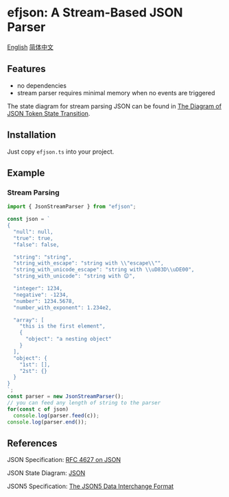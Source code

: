 # efjson: A Stream-Based JSON Parser

[English](./README.md) [简体中文](./README_zh_CN.md)

## Features

- no dependencies
- stream parser requires minimal memory when no events are triggered

The state diagram for stream parsing JSON can be found in [The Diagram of JSON Token State Transition](./doc/stream_token/README.md).

## Installation

Just copy `efjson.ts` into your project.

## Example

### Stream Parsing

```ts
import { JsonStreamParser } from "efjson";

const json = `
{
  "null": null,
  "true": true,
  "false": false,

  "string": "string",
  "string_with_escape": "string with \\"escape\\"",
  "string_with_unicode_escape": "string with \\uD83D\\uDE00",
  "string_with_unicode": "string with 😊",

  "integer": 1234,
  "negative": -1234,
  "number": 1234.5678,
  "number_with_exponent": 1.234e2,

  "array": [
    "this is the first element",
    {
      "object": "a nesting object"
    }
  ],
  "object": {
    "1st": [],
    "2st": {}
  }
}
`;
const parser = new JsonStreamParser();
// you can feed any length of string to the parser
for(const c of json) 
  console.log(parser.feed(c));
console.log(parser.end());
```
## References

JSON Specification: [RFC 4627 on JSON](https://www.ietf.org/rfc/rfc4627.txt)

JSON State Diagram: [JSON](https://www.json.org/)

JSON5 Specification: [The JSON5 Data Interchange Format](https://spec.json5.org/)

